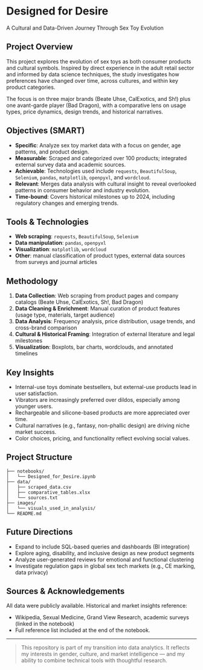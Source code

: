 # Designed for Desire

A Cultural and Data-Driven Journey Through Sex Toy Evolution

## Project Overview

This project explores the evolution of sex toys as both consumer products and cultural symbols. Inspired by direct experience in the adult retail sector and informed by data science techniques, the study investigates how preferences have changed over time, across cultures, and within key product categories.

The focus is on three major brands (Beate Uhse, CalExotics, and Sh!) plus one avant-garde player (Bad Dragon), with a comparative lens on usage types, price dynamics, design trends, and historical narratives.

## Objectives (SMART)

- **Specific**: Analyze sex toy market data with a focus on gender, age patterns, and product design.
- **Measurable**: Scraped and categorized over 100 products; integrated external survey data and academic sources.
- **Achievable**: Technologies used include `requests`, `BeautifulSoup`, `Selenium`, `pandas`, `matplotlib`, `openpyxl`, and `wordcloud`.
- **Relevant**: Merges data analysis with cultural insight to reveal overlooked patterns in consumer behavior and industry evolution.
- **Time-bound**: Covers historical milestones up to 2024, including regulatory changes and emerging trends.

## Tools & Technologies

- **Web scraping**: `requests`, `BeautifulSoup`, `Selenium`
- **Data manipulation**: `pandas`, `openpyxl`
- **Visualization**: `matplotlib`, `wordcloud`
- **Other**: manual classification of product types, external data sources from surveys and journal articles

## Methodology

1. **Data Collection**: Web scraping from product pages and company catalogs (Beate Uhse, CalExotics, Sh!, Bad Dragon)
2. **Data Cleaning & Enrichment**: Manual curation of product features (usage type, materials, target audience)
3. **Data Analysis**: Frequency analysis, price distribution, usage trends, and cross-brand comparison
4. **Cultural & Historical Framing**: Integration of external literature and legal milestones
5. **Visualization**: Boxplots, bar charts, wordclouds, and annotated timelines

## Key Insights

- Internal-use toys dominate bestsellers, but external-use products lead in user satisfaction.
- Vibrators are increasingly preferred over dildos, especially among younger users.
- Rechargeable and silicone-based products are more appreciated over time.
- Cultural narratives (e.g., fantasy, non-phallic design) are driving niche market success.
- Color choices, pricing, and functionality reflect evolving social values.

## Project Structure

```
├── notebooks/
│   └── Designed_for_Desire.ipynb
├── data/
│   ├── scraped_data.csv
│   ├── comparative_tables.xlsx
│   └── sources.txt
├── images/
│   └── visuals_used_in_analysis/
└── README.md
```

## Future Directions

- Expand to include SQL-based queries and dashboards (BI integration)
- Explore aging, disability, and inclusive design as new product segments
- Analyze user-generated reviews for emotional and functional clustering
- Investigate regulation gaps in global sex tech markets (e.g., CE marking, data privacy)

## Sources & Acknowledgements

All data were publicly available. Historical and market insights reference:
- Wikipedia, Sexual Medicine, Grand View Research, academic surveys (linked in the notebook)
- Full reference list included at the end of the notebook.

---

> This repository is part of my transition into data analytics. It reflects my interests in gender, culture, and market intelligence — and my ability to combine technical tools with thoughtful research.
